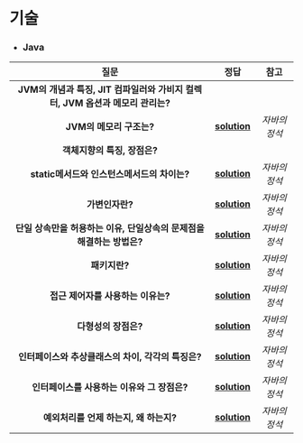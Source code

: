 # 기술 
- ### Java
| 질문 | 정답 | 참고|  
| :--: | :--: |:--: | 
|__JVM의 개념과 특징, JIT 컴파일러와 가비지 컬렉터, JVM 옵션과 메모리 관리는?__  |||
|__JVM의 메모리 구조는?__  |__[solution](https://github.com/jhmin-kk99/Coding-Interview/blob/main/solution/sol_1.txt)__  |_자바의 정석_|
|__객체지향의 특징, 장점은?__  |||
|__static메서드와 인스턴스메서드의 차이는?__  |__[solution](https://github.com/jhmin-kk99/Coding-Interview/blob/main/solution/sol_2.txt)__  |_자바의 정석_|
|__가변인자란?__  |__[solution](https://github.com/jhmin-kk99/Coding-Interview/blob/main/solution/sol_3.txt)__  |_자바의 정석_|
|__단일 상속만을 허용하는 이유, 단일상속의 문제점을 해결하는 방법은?__  |__[solution](https://github.com/jhmin-kk99/Coding-Interview/blob/main/solution/sol_4.txt)__  |_자바의 정석_|
|__패키지란?__  |__[solution](https://github.com/jhmin-kk99/Coding-Interview/blob/main/solution/sol_5.txt)__  |_자바의 정석_|
|__접근 제어자를 사용하는 이유는?__  |__[solution](https://github.com/jhmin-kk99/Coding-Interview/blob/main/solution/sol_6.txt)__  |_자바의 정석_|
|__다형성의 장점은?__  |__[solution](https://github.com/jhmin-kk99/Coding-Interview/blob/main/solution/sol_7.txt)__  |_자바의 정석_|
|__인터페이스와 추상클래스의 차이, 각각의 특징은?__  |__[solution](https://github.com/jhmin-kk99/Coding-Interview/blob/main/solution/sol_8.txt)__|_자바의 정석_|
|__인터페이스를 사용하는 이유와 그 장점은?__  |__[solution](https://github.com/jhmin-kk99/Coding-Interview/blob/main/solution/sol_9.txt)__|_자바의 정석_|
|__예외처리를 언제 하는지, 왜 하는지?__  |__[solution](https://github.com/jhmin-kk99/Coding-Interview/blob/main/solution/sol_10.txt)__|_자바의 정석_|
